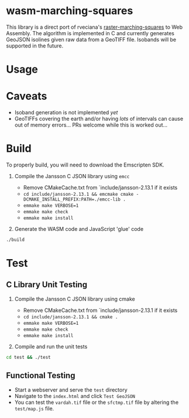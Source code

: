 # wasm-marching-squares
This library is a direct port of rveciana's [raster-marching-squares](https://github.com/rveciana/raster-marching-squares) to Web Assembly.
The algorithm is implemented in C and currently generates GeoJSON isolines given raw data from a GeoTIFF file. Isobands will be supported in the future.

# Usage

# Caveats
- Isoband generation is not implemented *yet*
- GeoTIFFs covering the earth and/or having *lots* of intervals can cause out of memory errors... PRs welcome while this is worked out...


# Build
To properly build, you will need to download the Emscripten SDK.

1. Compile the Jansson C JSON library using `emcc`
    - Remove CMakeCache.txt from `include/jansson-2.13.1 if it exists
    - `cd include/jansson-2.13.1 && emcmake cmake -DCMAKE_INSTALL_PREFIX:PATH=./emcc-lib .`
    - `emmake make VERBOSE=1`
    - `emmake make check`
    - `emmake make install`

2. Generate the WASM code and JavaScript 'glue' code
```bash
./build
```

# Test

## C Library Unit Testing
1. Compile the Jansson C JSON library using cmake
    - Remove CMakeCache.txt from `include/jansson-2.13.1 if it exists
    - `cd include/jansson-2.13.1 && cmake .`
    - `emmake make VERBOSE=1`
    - `emmake make check`
    - `emmake make install`

2. Compile and run the unit tests
```bash
cd test && ./test
```

## Functional Testing

- Start a webserver and serve the `test` directory
- Navigate to the `index.html` and click `Test GeoJSON`
- You can test the `vardah.tif` file or the `sfctmp.tif` file by altering the `test/map.js` file.